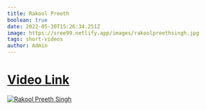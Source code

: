 ```yaml
---
title: Rakool Preeth
boolean: true
date: 2022-05-30T15:26:34.251Z
image: https://sree99.netlify.app/images/rakoolpreethsingh.jpg
tags: short-videos
author: Admin
---
```

# [Video Link](https://dailynewz.xyz/shortvids.php?s=rakoolpreethsingh)

[![Rakool Preeth Singh](https://sree99.netlify.app/images/rakoolpreethsingh.jpg)](https://dailynewz.xyz/shortvids.php?s=rakoolpreethsingh)